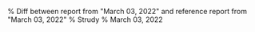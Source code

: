 % Diff between report from "March 03, 2022" and reference report from "March 03, 2022"
% Strudy
% March 03, 2022



